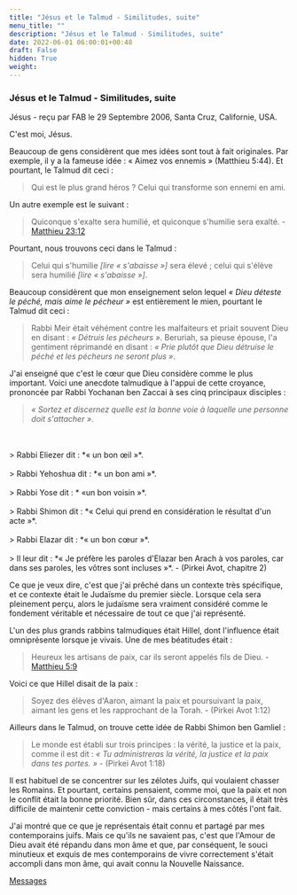 ```yaml
---
title: "Jésus et le Talmud - Similitudes, suite"
menu_title: ""
description: "Jésus et le Talmud - Similitudes, suite"
date: 2022-06-01 06:00:01+00:48
draft: False
hidden: True
weight:
---
```

### Jésus et le Talmud - Similitudes, suite

Jésus - reçu par FAB le 29 Septembre 2006, Santa Cruz, Californie, USA.

C'est moi, Jésus.

Beaucoup de gens considèrent que mes idées sont tout à fait originales. Par exemple, il y a la fameuse idée : « Aimez vos ennemis » (Matthieu 5:44). Et pourtant, le Talmud dit ceci :

> Qui est le plus grand héros ? Celui qui transforme son ennemi en ami.

Un autre exemple est le suivant :

> Quiconque s'exalte sera humilié, et quiconque s'humilie sera exalté. - [Matthieu 23:12](https://saintebible.com/matthew/23-12.htm)

Pourtant, nous trouvons ceci dans le Talmud :

> Celui qui s'humilie *[lire « s'abaisse »]* sera élevé ; celui qui s'élève sera humilié *[lire « s'abaisse »]*.

Beaucoup considèrent que mon enseignement selon lequel *« Dieu déteste le péché, mais aime le pécheur »* est entièrement le mien, pourtant le Talmud dit ceci :

> Rabbi Meir était véhément contre les malfaiteurs et priait souvent Dieu en disant : *« Détruis les pécheurs »*. Beruriah, sa pieuse épouse, l'a gentiment réprimandé en disant : *« Prie plutôt que Dieu détruise le péché et les pécheurs ne seront plus »*.

J'ai enseigné que c'est le cœur que Dieu considère comme le plus important. Voici une anecdote talmudique à l'appui de cette croyance, prononcée par Rabbi Yochanan ben Zaccai à ses cinq principaux disciples :

> *« Sortez et discernez quelle est la bonne voie à laquelle une personne doit s'attacher »*.
<br>
<br>
> Rabbi Eliezer dit : *« un bon œil »*.
<br>
<br>
> Rabbi Yehoshua dit : *« un bon ami »*.
<br>
<br>
> Rabbi Yose dit : * «un bon voisin »*.
<br>
<br>
> Rabbi Shimon dit : *« Celui qui prend en considération le résultat d'un acte »*.
<br>
<br>
> Rabbi Elazar dit : *« un bon cœur »*.
<br>
<br>
> Il leur dit : *« Je préfère les paroles d'Elazar ben Arach à vos paroles, car dans ses paroles, les vôtres sont incluses »*. - (Pirkei Avot, chapitre 2)

Ce que je veux dire, c'est que j'ai prêché dans un contexte très spécifique, et ce contexte était le Judaïsme du premier siècle. Lorsque cela sera pleinement perçu, alors le judaïsme sera vraiment considéré comme le fondement véritable et nécessaire de tout ce que j'ai représenté.

L'un des plus grands rabbins talmudiques était Hillel, dont l'influence était omniprésente lorsque je vivais. Une de mes béatitudes était :

> Heureux les artisans de paix, car ils seront appelés fils de Dieu. - [Matthieu 5:9](https://saintebible.com/matthew/5-9.htm)

Voici ce que Hillel disait de la paix :

> Soyez des élèves d'Aaron, aimant la paix et poursuivant la paix, aimant les gens et les rapprochant de la Torah. - (Pirkei Avot 1:12)

Ailleurs dans le Talmud, on trouve cette idée de Rabbi Shimon ben Gamliel :

> Le monde est établi sur trois principes : la vérité, la justice et la paix, comme il est dit : *« Tu administreras la vérité, la justice et la paix dans tes portes. »* - (Pirkei Avot 1:18)

Il est habituel de se concentrer sur les zélotes Juifs, qui voulaient chasser les Romains. Et pourtant, certains pensaient, comme moi, que la paix et non le conflit était la bonne priorité. Bien sûr, dans ces circonstances, il était très difficile de maintenir cette conviction - mais certains à mes côtés l'ont fait.

J'ai montré que ce que je représentais était connu et partagé par mes contemporains juifs. Mais ce qu'ils ne savaient pas, c'est que l'Amour de Dieu avait été répandu dans mon âme et que, par conséquent, le souci minutieux et exquis de mes contemporains de vivre correctement s'était accompli dans mon âme, qui avait connu la Nouvelle Naissance.

[Messages](/fr-contemporary-messages/fr-contemporary-messages-by-date-order/fr-contemporary-messages-2006)
